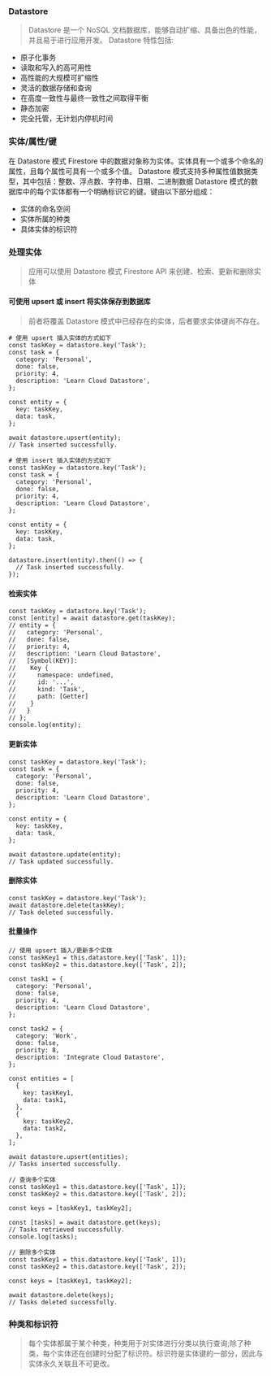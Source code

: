 ### Datastore
> Datastore 是一个 NoSQL 文档数据库，能够自动扩缩、具备出色的性能，并且易于进行应用开发。
Datastore 特性包括:
- 原子化事务
- 读取和写入的高可用性
- 高性能的大规模可扩缩性
- 灵活的数据存储和查询
- 在高度一致性与最终一致性之间取得平衡
- 静态加密
- 完全托管，无计划内停机时间

### 实体/属性/键
在 Datastore 模式 Firestore 中的数据对象称为实体。实体具有一个或多个命名的属性，且每个属性可具有一个或多个值。
Datastore 模式支持多种属性值数据类型，其中包括：整数、浮点数、字符串、日期、二进制数据
Datastore 模式的数据库中的每个实体都有一个明确标识它的键。键由以下部分组成：
- 实体的命名空间
- 实体所属的种类
- 具体实体的标识符

### 处理实体
> 应用可以使用 Datastore 模式 Firestore API 来创建、检索、更新和删除实体
#### 可使用 upsert 或 insert 将实体保存到数据库
> 前者将覆盖 Datastore 模式中已经存在的实体，后者要求实体键尚不存在。
```
# 使用 upsert 插入实体的方式如下
const taskKey = datastore.key('Task');
const task = {
  category: 'Personal',
  done: false,
  priority: 4,
  description: 'Learn Cloud Datastore',
};

const entity = {
  key: taskKey,
  data: task,
};

await datastore.upsert(entity);
// Task inserted successfully.

```
```
# 使用 insert 插入实体的方式如下
const taskKey = datastore.key('Task');
const task = {
  category: 'Personal',
  done: false,
  priority: 4,
  description: 'Learn Cloud Datastore',
};

const entity = {
  key: taskKey,
  data: task,
};

datastore.insert(entity).then(() => {
  // Task inserted successfully.
});
```
#### 检索实体
```
const taskKey = datastore.key('Task');
const [entity] = await datastore.get(taskKey);
// entity = {
//   category: 'Personal',
//   done: false,
//   priority: 4,
//   description: 'Learn Cloud Datastore',
//   [Symbol(KEY)]:
//    Key {
//      namespace: undefined,
//      id: '...',
//      kind: 'Task',
//      path: [Getter]
//    }
//   }
// };
console.log(entity);
```
#### 更新实体
```
const taskKey = datastore.key('Task');
const task = {
  category: 'Personal',
  done: false,
  priority: 4,
  description: 'Learn Cloud Datastore',
};

const entity = {
  key: taskKey,
  data: task,
};

await datastore.update(entity);
// Task updated successfully.
```
#### 删除实体
```
const taskKey = datastore.key('Task');
await datastore.delete(taskKey);
// Task deleted successfully.
```
#### 批量操作
```
// 使用 upsert 插入/更新多个实体
const taskKey1 = this.datastore.key(['Task', 1]);
const taskKey2 = this.datastore.key(['Task', 2]);

const task1 = {
  category: 'Personal',
  done: false,
  priority: 4,
  description: 'Learn Cloud Datastore',
};

const task2 = {
  category: 'Work',
  done: false,
  priority: 8,
  description: 'Integrate Cloud Datastore',
};

const entities = [
  {
    key: taskKey1,
    data: task1,
  },
  {
    key: taskKey2,
    data: task2,
  },
];

await datastore.upsert(entities);
// Tasks inserted successfully.

// 查询多个实体
const taskKey1 = this.datastore.key(['Task', 1]);
const taskKey2 = this.datastore.key(['Task', 2]);

const keys = [taskKey1, taskKey2];

const [tasks] = await datastore.get(keys);
// Tasks retrieved successfully.
console.log(tasks);

// 删除多个实体
const taskKey1 = this.datastore.key(['Task', 1]);
const taskKey2 = this.datastore.key(['Task', 2]);

const keys = [taskKey1, taskKey2];

await datastore.delete(keys);
// Tasks deleted successfully.

```
### 种类和标识符
> 每个实体都属于某个种类，种类用于对实体进行分类以执行查询;除了种类，每个实体还在创建时分配了标识符。标识符是实体键的一部分，因此与实体永久关联且不可更改。